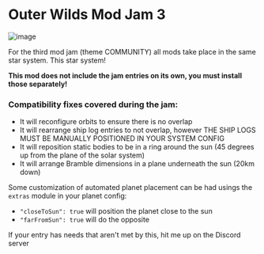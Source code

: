 # Outer Wilds Mod Jam 3

![image](https://github.com/xen-42/ow-mod-jam-3-base/assets/22628069/0e02d50e-1653-47eb-991c-85f4143d8d42)

For the third mod jam (theme COMMUNITY) all mods take place in the same star system. This star system!

**This mod does not include the jam entries on its own, you must install those separately!**

### Compatibility fixes covered during the jam:
- It will reconfigure orbits to ensure there is no overlap
- It will rearrange ship log entries to not overlap, however THE SHIP LOGS MUST BE MANUALLY POSITIONED IN YOUR SYSTEM CONFIG
- It will reposition static bodies to be in a ring around the sun (45 degrees up from the plane of the solar system)
- It will arrange Bramble dimensions in a plane underneath the sun (20km down)

Some customization of automated planet placement can be had usings the `extras` module in your planet config:
- `"closeToSun": true` will position the planet close to the sun
- `"farFromSun": true` will do the opposite

If your entry has needs that aren't met by this, hit me up on the Discord server

